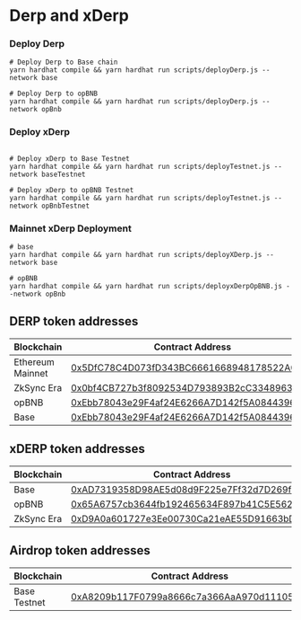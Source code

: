 # Derp and xDerp

### Deploy Derp


```shell
# Deploy Derp to Base chain
yarn hardhat compile && yarn hardhat run scripts/deployDerp.js --network base

# Deploy Derp to opBNB
yarn hardhat compile && yarn hardhat run scripts/deployDerp.js --network opBnb
```


### Deploy xDerp

```shell

# Deploy xDerp to Base Testnet
yarn hardhat compile && yarn hardhat run scripts/deployTestnet.js --network baseTestnet

# Deploy xDerp to opBNB Testnet
yarn hardhat compile && yarn hardhat run scripts/deployTestnet.js --network opBnbTestnet
```


### Mainnet xDerp Deployment
```shell
# base
yarn hardhat compile && yarn hardhat run scripts/deployXDerp.js --network base

# opBNB
yarn hardhat compile && yarn hardhat run scripts/deployxDerpOpBNB.js --network opBnb

```
## DERP token addresses

| Blockchain | Contract Address |
|------------|------------------|
| Ethereum Mainnet | [0x5DfC78C4D073fD343BC6661668948178522A0DE5](https://etherscan.io/address/0x5DfC78C4D073fD343BC6661668948178522A0DE5) |
| ZkSync Era | [0x0bf4CB727b3f8092534D793893B2cC3348963dbf](https://explorer.zksync.io/address/0x0bf4CB727b3f8092534D793893B2cC3348963dbf) |
| opBNB | [0xEbb78043e29F4af24E6266A7D142f5A08443969E](https://opbnbscan.com/address/0xEbb78043e29F4af24E6266A7D142f5A08443969E) |
| Base | [0xEbb78043e29F4af24E6266A7D142f5A08443969E](https://basescan.org/address/0xEbb78043e29F4af24E6266A7D142f5A08443969E) |

## xDERP token addresses
| Blockchain | Contract Address |
|------------|------------------|
| Base | [0xAD7319358D98AE5d08d9F225e7Ff32d7D269fD04](https://basescan.org/address/0xAD7319358D98AE5d08d9F225e7Ff32d7D269fD04) |
| opBNB | [0x65A6757cb3644fb192465634F897b41C5E5621D2](https://opbnbscan.com/address/0x65A6757cb3644fb192465634F897b41C5E5621D2) |
| ZkSync Era | [0xD9A0a601727e3Ee00730Ca21eAE55D91663bD706](https://explorer.zksync.io/address/0xD9A0a601727e3Ee00730Ca21eAE55D91663bD706) |


## Airdrop token addresses
| Blockchain | Contract Address |
|------------|------------------|
| Base Testnet | [0xA8209b117F0799a8666c7a366AaA970d11105f47](https://goerli.basescan.org/address/0xA8209b117F0799a8666c7a366AaA970d11105f47) |
